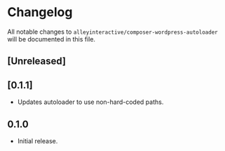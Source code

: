 # Changelog

All notable changes to `alleyinteractive/composer-wordpress-autoloader` will be
documented in this file.

## [Unreleased]

## [0.1.1]

- Updates autoloader to use non-hard-coded paths.

## 0.1.0

- Initial release.
